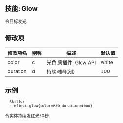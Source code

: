技能: Glow
--------------------------

令目标发光.

修改项
----------

| 修改项名 | 别称    | 描述                                                                                                    | 默认值 |
|-----------|------------|----------------------------------------------------------------------------------------------------------------|---------------|
| color     | c       | 光色,需插件: Glow API | white   |
| duration  | d       | 持续时间(刻)  | 100     |

示例
--------

      Skills:
      - effect:glow{color=RED;duration=1000}

令实体持续发红光50秒.